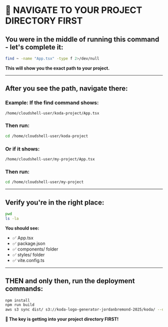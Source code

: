 # 📁 **NAVIGATE TO YOUR PROJECT DIRECTORY FIRST**

## **You were in the middle of running this command - let's complete it:**

```bash
find ~ -name "App.tsx" -type f 2>/dev/null
```

**This will show you the exact path to your project.**

---

## **After you see the path, navigate there:**

### **Example: If the find command shows:**
```
/home/cloudshell-user/koda-project/App.tsx
```

### **Then run:**
```bash
cd /home/cloudshell-user/koda-project
```

### **Or if it shows:**
```
/home/cloudshell-user/my-project/App.tsx
```

### **Then run:**
```bash
cd /home/cloudshell-user/my-project
```

---

## **Verify you're in the right place:**
```bash
pwd
ls -la
```

**You should see:**
- ✅ App.tsx
- ✅ package.json  
- ✅ components/ folder
- ✅ styles/ folder
- ✅ vite.config.ts

---

## **THEN and only then, run the deployment commands:**
```bash
npm install
npm run build
aws s3 sync dist/ s3://koda-logo-generator-jordanbremond-2025/koda/ --delete
```

**🎯 The key is getting into your project directory FIRST!**